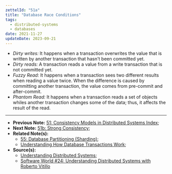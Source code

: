 ```yaml
---
zettelId: "51a"
title: "Database Race Conditions"
tags:
  - distributed-systems
  - databases
date: 2021-11-27
updateDate: 2023-09-21
---
```


- *Dirty writes:* It happens when a transaction overwrites the value that is written by another transaction that hasn't been committed yet.
- *Dirty reads:* A transaction reads a value from a write transaction that is not committed yet.
- *Fuzzy Read:* It happens when a transaction sees two different results when reading a value twice. When the difference is caused by committing another transaction, the value comes from pre-commit and after-commit.
- *Phantom Read:* It happens when a transaction reads a set of objects whiles another transaction changes some of the data; thus, it affects the result of the read.

---

- **Previous Note:** [51: Consistency Models in Distributed Systems Index](/notes/51/);
- **Next Note:** [51b: Strong Consistency](/notes/51b/);
- **Related Note(s):**
  - [55: Database Partitioning (Sharding)](/notes/55/);
  - [Understanding How Database Transactions Work](/books/understanding-how-database-transactions-work/);
- **Source(s):**
  - [Understanding Distributed Systems](https://understandingdistributed.systems/);
  - [Software World #24: Understanding Distributed Systems with Roberto Vitillo](https://mediations.candost.blog/p/24-understanding-distributed-systems)
